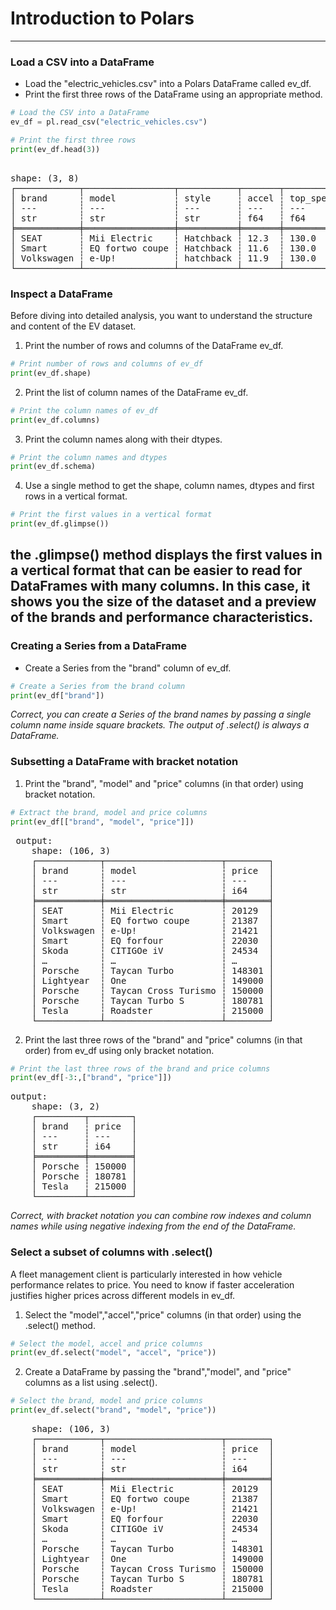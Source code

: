 # Introduction to Polars
---
### Load a CSV into a DataFrame
* Load the "electric_vehicles.csv" into a Polars DataFrame called ev_df.
* Print the first three rows of the DataFrame using an appropriate method.
```python
# Load the CSV into a DataFrame
ev_df = pl.read_csv("electric_vehicles.csv")

# Print the first three rows
print(ev_df.head(3))
```
<pre> 
shape: (3, 8)
┌────────────┬─────────────────┬───────────┬───────┬───────────┬───────┬─────────────┬───────┐
│ brand      ┆ model           ┆ style     ┆ accel ┆ top_speed ┆ range ┆ charge_rate ┆ price │
│ ---        ┆ ---             ┆ ---       ┆ ---   ┆ ---       ┆ ---   ┆ ---         ┆ ---   │
│ str        ┆ str             ┆ str       ┆ f64   ┆ f64       ┆ f64   ┆ f64         ┆ i64   │
╞════════════╪═════════════════╪═══════════╪═══════╪═══════════╪═══════╪═════════════╪═══════╡
│ SEAT       ┆ Mii Electric    ┆ Hatchback ┆ 12.3  ┆ 130.0     ┆ 195.0 ┆ 170.0       ┆ 20129 │
│ Smart      ┆ EQ fortwo coupe ┆ Hatchback ┆ 11.6  ┆ 130.0     ┆ 100.0 ┆ null        ┆ 21387 │
│ Volkswagen ┆ e-Up!           ┆ hatchback ┆ 11.9  ┆ 130.0     ┆ 195.0 ┆ 170.0       ┆ 21421 │
└────────────┴─────────────────┴───────────┴───────┴───────────┴───────┴─────────────┴───────┘
</pre>
### Inspect a DataFrame
Before diving into detailed analysis, you want to understand the structure and content of the EV dataset.
1. Print the number of rows and columns of the DataFrame ev_df.
```python
# Print number of rows and columns of ev_df
print(ev_df.shape)
```
2. Print the list of column names of the DataFrame ev_df.
```python
# Print the column names of ev_df
print(ev_df.columns)
```
3. Print the column names along with their dtypes.
```python
# Print the column names and dtypes
print(ev_df.schema)
```
4. Use a single method to get the shape, column names, dtypes and first rows in a vertical format.
```python
# Print the first values in a vertical format
print(ev_df.glimpse())
```
the .glimpse() method displays the first values in a vertical format that can be easier to read for DataFrames with many columns. In this case, it shows you the size of the dataset and a preview of the brands and performance characteristics.
---
### Creating a Series from a DataFrame
* Create a Series from the "brand" column of ev_df.
```python
# Create a Series from the brand column
print(ev_df["brand"])
```
*Correct, you can create a Series of the brand names by passing a single column name inside square brackets. The output of .select() is always a DataFrame.*
### Subsetting a DataFrame with bracket notation
1. Print the "brand", "model" and "price" columns (in that order) using bracket notation.
```python
# Extract the brand, model and price columns
print(ev_df[["brand", "model", "price"]])
```
<pre> output:
    shape: (106, 3)
    ┌────────────┬──────────────────────┬────────┐
    │ brand      ┆ model                ┆ price  │
    │ ---        ┆ ---                  ┆ ---    │
    │ str        ┆ str                  ┆ i64    │
    ╞════════════╪══════════════════════╪════════╡
    │ SEAT       ┆ Mii Electric         ┆ 20129  │
    │ Smart      ┆ EQ fortwo coupe      ┆ 21387  │
    │ Volkswagen ┆ e-Up!                ┆ 21421  │
    │ Smart      ┆ EQ forfour           ┆ 22030  │
    │ Skoda      ┆ CITIGOe iV           ┆ 24534  │
    │ …          ┆ …                    ┆ …      │
    │ Porsche    ┆ Taycan Turbo         ┆ 148301 │
    │ Lightyear  ┆ One                  ┆ 149000 │
    │ Porsche    ┆ Taycan Cross Turismo ┆ 150000 │
    │ Porsche    ┆ Taycan Turbo S       ┆ 180781 │
    │ Tesla      ┆ Roadster             ┆ 215000 │
    └────────────┴──────────────────────┴────────┘
</pre>
2. Print the last three rows of the "brand" and "price" columns (in that order) from ev_df using only bracket notation.
```python
# Print the last three rows of the brand and price columns
print(ev_df[-3:,["brand", "price"]])
```
<pre>
output:
    shape: (3, 2)
    ┌─────────┬────────┐
    │ brand   ┆ price  │
    │ ---     ┆ ---    │
    │ str     ┆ i64    │
    ╞═════════╪════════╡
    │ Porsche ┆ 150000 │
    │ Porsche ┆ 180781 │
    │ Tesla   ┆ 215000 │
    └─────────┴────────┘
</pre>
*Correct, with bracket notation you can combine row indexes and column names while using negative indexing from the end of the DataFrame.*
### Select a subset of columns with .select()
A fleet management client is particularly interested in how vehicle performance relates to price. You need to know if faster acceleration justifies higher prices across different models in ev_df.
1. Select the "model","accel","price" columns (in that order) using the .select() method.
```python
# Select the model, accel and price columns
print(ev_df.select("model", "accel", "price"))
```
2. Create a DataFrame by passing the "brand","model", and "price" columns as a list using .select().
```python
# Select the brand, model and price columns
print(ev_df.select("brand", "model", "price"))
```
<pre>
    shape: (106, 3)
    ┌────────────┬──────────────────────┬────────┐
    │ brand      ┆ model                ┆ price  │
    │ ---        ┆ ---                  ┆ ---    │
    │ str        ┆ str                  ┆ i64    │
    ╞════════════╪══════════════════════╪════════╡
    │ SEAT       ┆ Mii Electric         ┆ 20129  │
    │ Smart      ┆ EQ fortwo coupe      ┆ 21387  │
    │ Volkswagen ┆ e-Up!                ┆ 21421  │
    │ Smart      ┆ EQ forfour           ┆ 22030  │
    │ Skoda      ┆ CITIGOe iV           ┆ 24534  │
    │ …          ┆ …                    ┆ …      │
    │ Porsche    ┆ Taycan Turbo         ┆ 148301 │
    │ Lightyear  ┆ One                  ┆ 149000 │
    │ Porsche    ┆ Taycan Cross Turismo ┆ 150000 │
    │ Porsche    ┆ Taycan Turbo S       ┆ 180781 │
    │ Tesla      ┆ Roadster             ┆ 215000 │
    └────────────┴──────────────────────┴────────┘
</pre>
